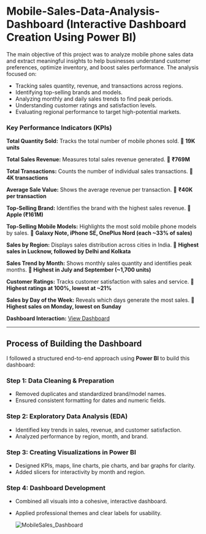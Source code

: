 # Mobile-Sales-Data-Analysis-Dashboard (Interactive Dashboard Creation Using Power BI)

The main objective of this project was to analyze mobile phone sales data and extract meaningful insights to help businesses understand customer preferences, optimize inventory, and boost sales performance. The analysis focused on:

* Tracking sales quantity, revenue, and transactions across regions.
* Identifying top-selling brands and models.
* Analyzing monthly and daily sales trends to find peak periods.
* Understanding customer ratings and satisfaction levels.
* Evaluating regional performance to target high-potential markets.

### **Key Performance Indicators (KPIs)**

**Total Quantity Sold:**
Tracks the total number of mobile phones sold.
🔹 **19K units**

**Total Sales Revenue:**
Measures total sales revenue generated.
🔹 **₹769M**

**Total Transactions:**
Counts the number of individual sales transactions.
🔹 **4K transactions**

**Average Sale Value:**
Shows the average revenue per transaction.
🔹 **₹40K per transaction**

**Top-Selling Brand:**
Identifies the brand with the highest sales revenue.
🔹 **Apple (₹161M)**

**Top-Selling Mobile Models:**
Highlights the most sold mobile phone models by sales.
🔹 **Galaxy Note, iPhone SE, OnePlus Nord (each \~33% of sales)**

**Sales by Region:**
Displays sales distribution across cities in India.
🔹 **Highest sales in Lucknow, followed by Delhi and Kolkata**

**Sales Trend by Month:**
Shows monthly sales quantity and identifies peak months.
🔹 **Highest in July and September (\~1,700 units)**

**Customer Ratings:**
Tracks customer satisfaction with sales and service.
🔹 **Highest ratings at 100%, lowest at \~21%**

**Sales by Day of the Week:**
Reveals which days generate the most sales.
🔹 **Highest sales on Monday, lowest on Sunday**

**Dashboard Interaction:** <a href="https://github.com/khushi101-code/MobileSales_Dasboard/blob/main/MobileSales_Dashboard.png">View Dashboard</a>

---

## Process of Building the Dashboard

I followed a structured end-to-end approach using **Power BI** to build this dashboard:

### Step 1: Data Cleaning & Preparation

* Removed duplicates and standardized brand/model names.
* Ensured consistent formatting for dates and numeric fields.

### Step 2: Exploratory Data Analysis (EDA)

* Identified key trends in sales, revenue, and customer satisfaction.
* Analyzed performance by region, month, and brand.

### Step 3: Creating Visualizations in Power BI

* Designed KPIs, maps, line charts, pie charts, and bar graphs for clarity.
* Added slicers for interactivity by month and region.

### Step 4: Dashboard Development

* Combined all visuals into a cohesive, interactive dashboard.
* Applied professional themes and clear labels for usability.

  ![MobileSales_Dashboard]("https://github.com/khushi101-code/MobileSales_Dasboard/blob/main/MobileSales_Dashboard.png")
  




